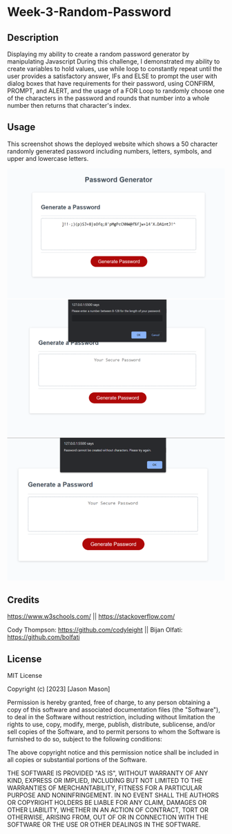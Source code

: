# Week-3-Random-Password

## Description
Displaying my ability to create a random password generator by manipulating Javascript During this challenge, I demonstrated my ability to create variables to hold values, use while loop to constantly repeat until the user provides a satisfactory answer, IFs and ELSE to prompt the user with dialog boxes that have requirements for their password, using CONFIRM, PROMPT, and ALERT, and the usage of a FOR Loop to randomly choose one of the characters in the password and rounds that number into a whole number then returns that character's index.

## Usage
This screenshot shows the deployed website which shows a 50 character randomly generated password including numbers, letters, symbols, and upper and lowercase letters.

![Working Generator](image.png)
![Prompt Box](image-1.png)
![If all prompts are denied](image-2.png)

## Credits
https://www.w3schools.com/ ||
https://stackoverflow.com/

Cody Thompson: https://github.com/codyleight ||
Bijan Olfati: https://github.com/bolfati

## License
MIT License

Copyright (c) [2023] [Jason Mason]

Permission is hereby granted, free of charge, to any person obtaining a copy of this software and associated documentation files (the "Software"), to deal in the Software without restriction, including without limitation the rights to use, copy, modify, merge, publish, distribute, sublicense, and/or sell copies of the Software, and to permit persons to whom the Software is furnished to do so, subject to the following conditions:

The above copyright notice and this permission notice shall be included in all copies or substantial portions of the Software.

THE SOFTWARE IS PROVIDED "AS IS", WITHOUT WARRANTY OF ANY KIND, EXPRESS OR IMPLIED, INCLUDING BUT NOT LIMITED TO THE WARRANTIES OF MERCHANTABILITY, FITNESS FOR A PARTICULAR PURPOSE AND NONINFRINGEMENT. IN NO EVENT SHALL THE AUTHORS OR COPYRIGHT HOLDERS BE LIABLE FOR ANY CLAIM, DAMAGES OR OTHER LIABILITY, WHETHER IN AN ACTION OF CONTRACT, TORT OR OTHERWISE, ARISING FROM, OUT OF OR IN CONNECTION WITH THE SOFTWARE OR THE USE OR OTHER DEALINGS IN THE SOFTWARE.